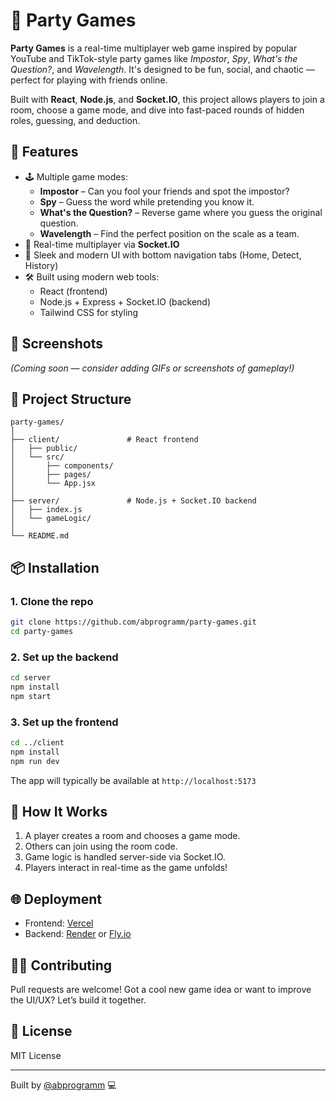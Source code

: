 # 🎉 Party Games

**Party Games** is a real-time multiplayer web game inspired by popular YouTube and TikTok-style party games like *Impostor*, *Spy*, *What's the Question?*, and *Wavelength*. It's designed to be fun, social, and chaotic — perfect for playing with friends online.

Built with **React**, **Node.js**, and **Socket.IO**, this project allows players to join a room, choose a game mode, and dive into fast-paced rounds of hidden roles, guessing, and deduction.

## 🚀 Features

- 🕹️ Multiple game modes:
  - **Impostor** – Can you fool your friends and spot the impostor?
  - **Spy** – Guess the word while pretending you know it.
  - **What's the Question?** – Reverse game where you guess the original question.
  - **Wavelength** – Find the perfect position on the scale as a team.
- 👥 Real-time multiplayer via **Socket.IO**
- 🎨 Sleek and modern UI with bottom navigation tabs (Home, Detect, History)
- 🛠️ Built using modern web tools:
  - React (frontend)
  - Node.js + Express + Socket.IO (backend)
  - Tailwind CSS for styling

## 📸 Screenshots

*(Coming soon — consider adding GIFs or screenshots of gameplay!)*

## 🧱 Project Structure

```
party-games/
│
├── client/               # React frontend
│   ├── public/
│   └── src/
│       ├── components/
│       ├── pages/
│       └── App.jsx
│
├── server/               # Node.js + Socket.IO backend
│   ├── index.js
│   └── gameLogic/
│
└── README.md
```

## 📦 Installation

### 1. Clone the repo

```bash
git clone https://github.com/abprogramm/party-games.git
cd party-games
```

### 2. Set up the backend

```bash
cd server
npm install
npm start
```

### 3. Set up the frontend

```bash
cd ../client
npm install
npm run dev
```

The app will typically be available at `http://localhost:5173`

## 🧠 How It Works

1. A player creates a room and chooses a game mode.
2. Others can join using the room code.
3. Game logic is handled server-side via Socket.IO.
4. Players interact in real-time as the game unfolds!

## 🌐 Deployment

- Frontend: [Vercel](https://vercel.com/)
- Backend: [Render](https://render.com/) or [Fly.io](https://fly.io/)

## 🙋‍♂️ Contributing

Pull requests are welcome! Got a cool new game idea or want to improve the UI/UX? Let’s build it together.

## 📄 License

MIT License

---

Built by [@abprogramm](https://github.com/abprogramm) 💻
